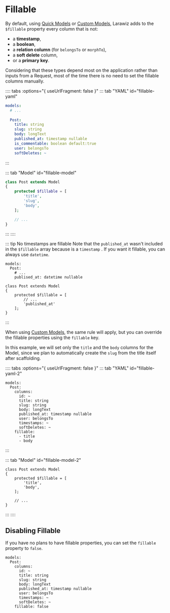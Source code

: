 # Fillable

By default, using [Quick Models](../model.md#quick-model) or [Custom Models](../model.md#custom-model), Larawiz adds to the `$fillable` property every column that is not:

* a **timestamp**, 
* a **boolean**, 
* a **relation column** (for `belongsTo` or `morphTo`), 
* a **soft delete** column,
* or a **primary key**.

Considering that these types depend most on the application rather than inputs from a Request, most of the time there is no need to set the fillable columns manually.

:::: tabs :options="{ useUrlFragment: false }"
::: tab "YAML" id="fillable-yaml"
```yaml
models:
  # ...
  
  Post:
    title: string
    slug: string
    body: longText
    published_at: timestamp nullable
    is_commentable: boolean default:true
    user: belongsTo
    softDeletes: ~
```
:::

::: tab "Model" id="fillable-model"
```php
class Post extends Model
{
    protected $fillable = [
        'title',
        'slug',
        'body',
    ];

    // ...
}
```
:::
::::

::: tip No timestamps are fillable
Note that the `published_at` wasn't included in the `$fillable` array because is a `timestamp` . If you want it fillable, you can always use `datetime`.

```yaml{4}
models:
  Post:
    # ...
    publised_at: datetime nullable
```

```php{5}
class Post extends Model
{
    protected $fillable = [
        // ...
        'published_at'
    ];
}
```
:::

When using [Custom Models](../model.md#custom-model), the same rule will apply, but you can override the fillable properties using the `fillable` key. 

In this example, we will set only the `title` and the `body` columns for the Model, since we plan to automatically create the `slug` from the title itself after scaffolding.

:::: tabs :options="{ useUrlFragment: false }"
::: tab "YAML" id="fillable-yaml-2"
```yaml{12-14}
models:
  Post:
    columns:
      id: ~
      title: string
      slug: string
      body: longText
      published_at: timestamp nullable
      user: belongsTo
      timestamps: ~
      softDeletes: ~
    fillable:
      - title
      - body
```
:::

::: tab "Model" id="fillable-model-2"
```php{4-5}
class Post extends Model
{
    protected $fillable = [
        'title',
        'body',
    ];

    // ...
}
```
:::
::::

## Disabling Fillable

If you have no plans to have fillable properties, you can set the `fillable` property to `false`.

```yaml{11}
models:
  Post:
    columns:
      id: ~
      title: string
      slug: string
      body: longText
      published_at: timestamp nullable
      user: belongsTo
      timestamps: ~
      softDeletes: ~
    fillable: false
```

